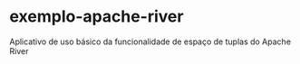 # exemplo-apache-river
Aplicativo de uso básico da funcionalidade de espaço de tuplas do Apache River
